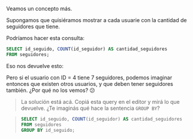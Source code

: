 Veamos un concepto más. 

Supongamos que quisiéramos mostrar a cada usuarie con la cantidad de seguidores que tiene. 

Podríamos hacer esta consulta:

``` sql
SELECT id_seguido, COUNT(id_seguidor) AS cantidad_seguidores
FROM seguidores;
```

Eso nos devuelve esto:

<div
  class='mu-sql-table'
  data-name='resultado'
  data-columns='[{"name": "id_seguido", "pk": true, "fk": true}, "cantidad_seguidores"]'
  data-rows='[
    [4, 7]
  ]'>
</div>

Pero si el usuario con ID = 4 tiene 7 seguidores, podemos imaginar entonces que existen otros usuarios, y que deben tener seguidores también. ¿Por qué no los vemos? :confused:

> La solución está acá. Copiá esta query en el editor y mirá lo que devuelve. ¿Te imaginás qué hace la sentencia `GROUP BY`?

> ``` sql
> SELECT id_seguido, COUNT(id_seguidor) AS cantidad_seguidores
> FROM seguidores
> GROUP BY id_seguido;
> ```
